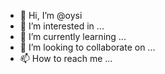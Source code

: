 - 👋 Hi, I’m @oysi
- 👀 I’m interested in ...
- 🌱 I’m currently learning ...
- 💞️ I’m looking to collaborate on ...
- 📫 How to reach me ...

<!---
oysi/oysi is a ✨ special ✨ repository because its `README.md` (this file) appears on your GitHub profile.
You can click the Preview link to take a look at your changes.
--->

